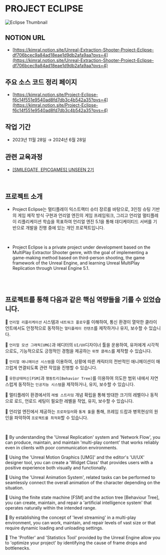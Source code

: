# PROJECT ECLIPSE
![Eclipse Thumbnail](https://github.com/user-attachments/assets/a9c5d5e5-a2de-4af5-bec3-4cc7784a8c5d)

## NOTION URL
 - [https://kimral.notion.site/Unreal-Extraction-Shooter-Project-Eclipse-df706bcec9a84ad18eae1d9db2afa9aa?pvs=4](https://kimral.notion.site/Unreal-Extraction-Shooter-Project-Eclipse-df706bcec9a84ad18eae1d9db2afa9aa?pvs=4)
## 주요 소스 코드 정리 페이지
 - [https://kimral.notion.site/Project-Eclipse-f6c14f551e9540ad8fd7db3c4b542a35?pvs=4](https://kimral.notion.site/Project-Eclipse-f6c14f551e9540ad8fd7db3c4b542a35?pvs=4)
## 작업 기간
 - 2023년 11월 28일 → 2024년 6월 28일
## 관련 교육과정
 - [[SMILEGATE, EPICGAMES] UNSEEN 2기](https://unseen.futurelab.center/)

<br>

## 프로젝트 소개

 - Project Eclipse는 멀티플레이 익스트랙터 슈터 장르를 바탕으로, 3인칭 슈팅 기반의 게임 제작 방식 구현과 언리얼 엔진의 게임 프레임워크, 그리고 언리얼 멀티플레이 리플리케이션 학습을 목표하여 언리얼 엔진 5.1을 통해 데디케이티드 서버를 기반으로 개발을 진행 중에 있는 개인 프로젝트입니다.

 <br>
 
 - Project Eclipse is a private project under development based on the MultiPlay Extractor Shooter genre, with the goal of implementing a game-making method based on third-person shooting, the game framework of the Unreal Engine, and learning Unreal MultiPlay Replication through Unreal Engine 5.1.
<br>



<br>

## 프로젝트를 통해 다음과 같은 핵심 역량들을 기를 수 있었습니다.
<aside>

📎  `언리얼 리플리케이션` 시스템과 `네트워크 플로우`를 이해하여, 통신 환경이 열악한 클라이언트에서도 안정적으로 동작하는 `멀티플레이 컨텐츠`를 제작하거나 유지, 보수할 수 있습니다.

📎  `언리얼 모션 그래픽[UMG]`과 에디터의 `UI/UX`디자이너 툴을 운용하여, 유저에게 시각적으로도, 기능적으로도 긍정적인 경험을 제공하는 `위젯 클래스`를 제작할 수 있습니다.

📎  `언리얼 애니메이션 시스템`을 이용하여, 상황에 따른 캐릭터의 전반적인 애니메이션이 매끄럽게 연결되도록 관련 작업을 진행할 수 있습니다.

📎  `유한상태머신[FSM]`과 `행동트리[Behavior Tree]`를 이용하여 의도한 범위 내에서 자연스럽게 동작하는 `인공지능 시스템`을 제작하거나, 유지, 보수할 수 있습니다.

📎  멀티플레이 환경에서의 `레벨 스트리밍` 개념 확립을 통해 방대한 크기의 레벨이나 동적으로 로드, 언로드 세팅이 필요한 레벨을 작업, 유지, 보수할 수 있습니다.

📎  언리얼 엔진에서 제공하는 `프로파일러`와 `통계 툴`을 통해, 프레임 드랍과 병목현상의 원인을 파악하여 `프로젝트를 최적화`할 수 있습니다.

<br>

📎 By understanding the 'Unreal Replication' system and 'Network Flow', you can produce, maintain, and maintain 'multi-play content' that works reliably even in clients with poor communication environments.

📎 Using the 'Unreal Motion Graphics [UMG]' and the editor's 'UI/UX' designer tool, you can create a 'Widget Class' that provides users with a positive experience both visually and functionally.

📎 Using the 'Unreal Animation System', related tasks can be performed to seamlessly connect the overall animation of the character depending on the situation.

📎 Using the finite state machine [FSM] and the action tree [Behaviour Tree], you can create, maintain, and repair a 'artificial intelligence system' that operates naturally within the intended range.

📎 By establishing the concept of 'level streaming' in a multi-play environment, you can work, maintain, and repair levels of vast size or that require dynamic loading and unloading settings.

📎 The 'Profiler' and 'Statistics Tool' provided by the Unreal Engine allow you to 'optimize your project' by identifying the cause of frame drops and bottlenecks.

</aside>

